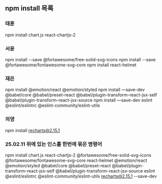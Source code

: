 ## npm install 목록
### 태훈
npm install chart.js react-chartjs-2

### 서윤
npm install --save @fortawesome/free-solid-svg-icons
npm install --save @fortawesome/fontawesome-svg-core
npm install react-helmet

### 재은
npm install @emotion/react @emotion/styled
npm install —save-dev @babel/core @babel/preset-react @babel/plugin-transform-react-jsx-self @babel/plugin-transform-react-jsx-source
npm install —save-dev eslint @eslint/eslintrc @eslint-community/eslint-utils

### 의영
npm install recharts@2.15.1



### 25.02.11 위에 있는 인스톨 한번에 묶은 명령어
npm install chart.js react-chartjs-2 @fortawesome/free-solid-svg-icons @fortawesome/fontawesome-svg-core react-helmet @emotion/react @emotion/styled @babel/core @babel/preset-react @babel/plugin-transform-react-jsx-self @babel/plugin-transform-react-jsx-source eslint @eslint/eslintrc @eslint-community/eslint-utils recharts@2.15.1 --save-dev
